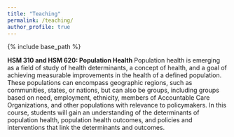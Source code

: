 ```yaml
---
title: "Teaching"
permalink: /teaching/
author_profile: true
---
```


{% include base_path %}



<b>HSM 310 and HSM 620: Population Health</b> Population health is emerging as a field of study of health determinants, a concept of health, and a goal of achieving measurable improvements in the health of a defined population. These populations can encompass geographic regions, such as communities, states, or nations, but can also be groups, including groups based on need, employment, ethnicity, members of Accountable Care Organizations, and other populations with relevance to policymakers. In this course, students will gain an understanding of the determinants of population health, population health outcomes, and policies and interventions that link the determinants and outcomes. 


